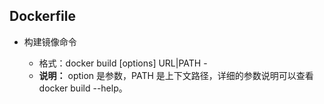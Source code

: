 ## Dockerfile

- 构建镜像命令

  * 格式：docker build [options] URL|PATH -
  * **说明：** option 是参数，PATH 是上下文路径，详细的参数说明可以查看 docker build --help。
